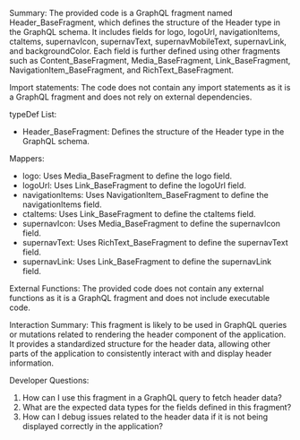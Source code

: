 Summary:
The provided code is a GraphQL fragment named Header_BaseFragment, which defines the structure of the Header type in the GraphQL schema. It includes fields for logo, logoUrl, navigationItems, ctaItems, supernavIcon, supernavText, supernavMobileText, supernavLink, and backgroundColor. Each field is further defined using other fragments such as Content_BaseFragment, Media_BaseFragment, Link_BaseFragment, NavigationItem_BaseFragment, and RichText_BaseFragment.

Import statements:
The code does not contain any import statements as it is a GraphQL fragment and does not rely on external dependencies.

typeDef List:
- Header_BaseFragment: Defines the structure of the Header type in the GraphQL schema.

Mappers:
- logo: Uses Media_BaseFragment to define the logo field.
- logoUrl: Uses Link_BaseFragment to define the logoUrl field.
- navigationItems: Uses NavigationItem_BaseFragment to define the navigationItems field.
- ctaItems: Uses Link_BaseFragment to define the ctaItems field.
- supernavIcon: Uses Media_BaseFragment to define the supernavIcon field.
- supernavText: Uses RichText_BaseFragment to define the supernavText field.
- supernavLink: Uses Link_BaseFragment to define the supernavLink field.

External Functions:
The provided code does not contain any external functions as it is a GraphQL fragment and does not include executable code.

Interaction Summary:
This fragment is likely to be used in GraphQL queries or mutations related to rendering the header component of the application. It provides a standardized structure for the header data, allowing other parts of the application to consistently interact with and display header information.

Developer Questions:
1. How can I use this fragment in a GraphQL query to fetch header data?
2. What are the expected data types for the fields defined in this fragment?
3. How can I debug issues related to the header data if it is not being displayed correctly in the application?